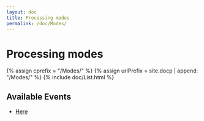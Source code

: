 ```yaml
---
layout: doc
title: Processing modes
permalink: /doc/Modes/
---
```

# Processing modes

{% assign cprefix = "/Modes/" %}
{% assign urlPrefix = site.docp | append: "/Modes/" %}
{% include doc/List.html %}

## Available Events

* [Here]({{site.docp}}/Events/)